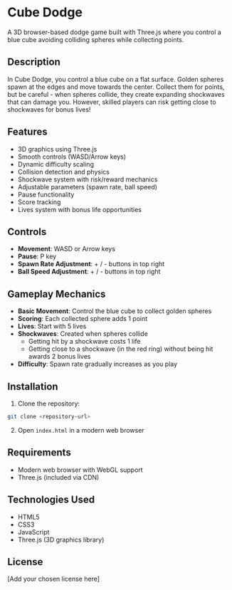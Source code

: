 # Cube Dodge

A 3D browser-based dodge game built with Three.js where you control a blue cube avoiding colliding spheres while collecting points.

## Description

In Cube Dodge, you control a blue cube on a flat surface. Golden spheres spawn at the edges and move towards the center. Collect them for points, but be careful - when spheres collide, they create expanding shockwaves that can damage you. However, skilled players can risk getting close to shockwaves for bonus lives!

## Features

- 3D graphics using Three.js
- Smooth controls (WASD/Arrow keys)
- Dynamic difficulty scaling
- Collision detection and physics
- Shockwave system with risk/reward mechanics
- Adjustable parameters (spawn rate, ball speed)
- Pause functionality
- Score tracking
- Lives system with bonus life opportunities

## Controls

- **Movement**: WASD or Arrow keys
- **Pause**: P key
- **Spawn Rate Adjustment**: + / - buttons in top right
- **Ball Speed Adjustment**: + / - buttons in top right

## Gameplay Mechanics

- **Basic Movement**: Control the blue cube to collect golden spheres
- **Scoring**: Each collected sphere adds 1 point
- **Lives**: Start with 5 lives
- **Shockwaves**: Created when spheres collide
  - Getting hit by a shockwave costs 1 life
  - Getting close to a shockwave (in the red ring) without being hit awards 2 bonus lives
- **Difficulty**: Spawn rate gradually increases as you play

## Installation

1. Clone the repository:
```bash
git clone <repository-url>
```

2. Open `index.html` in a modern web browser

## Requirements

- Modern web browser with WebGL support
- Three.js (included via CDN)

## Technologies Used

- HTML5
- CSS3
- JavaScript
- Three.js (3D graphics library)

## License

[Add your chosen license here]